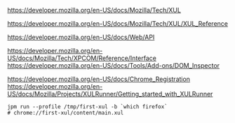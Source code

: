 https://developer.mozilla.org/en-US/docs/Mozilla/Tech/XUL

https://developer.mozilla.org/en-US/docs/Mozilla/Tech/XUL/XUL_Reference



https://developer.mozilla.org/en-US/docs/Web/API

https://developer.mozilla.org/en-US/docs/Mozilla/Tech/XPCOM/Reference/Interface
https://developer.mozilla.org/en-US/docs/Tools/Add-ons/DOM_Inspector

https://developer.mozilla.org/en-US/docs/Chrome_Registration
https://developer.mozilla.org/en-US/docs/Mozilla/Projects/XULRunner/Getting_started_with_XULRunner


```
jpm run --profile /tmp/first-xul -b `which firefox`
# chrome://first-xul/content/main.xul
```